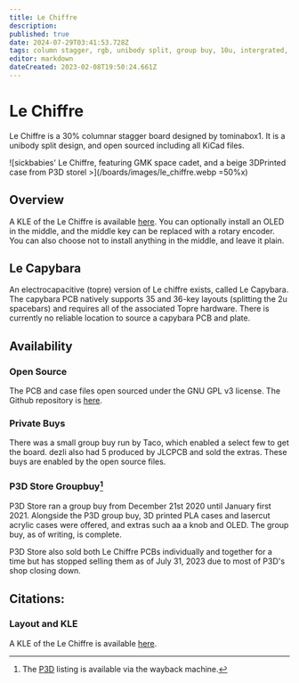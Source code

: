 ```yaml
---
title: Le Chiffre
description: 
published: true
date: 2024-07-29T03:41:53.728Z
tags: column stagger, rgb, unibody split, group buy, 10u, intergrated, open source
editor: markdown
dateCreated: 2023-02-08T19:50:24.661Z
---
```


# Le Chiffre

Le Chiffre is a 30% columnar stagger board designed by tominabox1. It is a unibody split design, and open sourced including all KiCad files. 

![sickbabies' Le Chiffre, featuring GMK space cadet, and a beige 3DPrinted case from P3D storel >](/boards/images/le_chiffre.webp =50%x)

## Overview

A KLE of the Le Chiffre is available [here](http://www.keyboard-layout-editor.com/#/gists/e44d1c29ae57ab7efbe544ebda2f427c). You can optionally install an OLED in the middle, and the middle key can be replaced with a rotary encoder. You can also choose not to install anything in the middle, and leave it plain. 

## Le Capybara
An electrocapacitive (topre) version of Le chiffre exists, called Le Capybara. The capybara PCB natively supports 35 and 36-key layouts (splitting the 2u spacebars) and requires all of the associated Topre hardware. There is currently no reliable location to source a capybara PCB and plate.

## Availability

### Open Source

The PCB and case files open sourced under the GNU GPL v3 license. The Github repository is [here](https://github.com/tominabox1/Le-Chiffre-Keyboard). 

### Private Buys

There was a small group buy run by Taco, which enabled a select few to get the board. dezli also had 5 produced by JLCPCB and sold the extras. These buys are enabled by the open source files. 

### P3D Store Groupbuy[^1]

P3D Store ran a group buy from December 21st 2020 until January first 2021. Alongside the P3D group buy, 3D printed PLA cases and lasercut acrylic cases were offered, and extras such aa a knob and OLED. The group buy, as of writing, is complete. 

P3D Store also sold both Le Chiffre PCBs individually and together for a time but has stopped selling them as of July 31, 2023 due to most of P3D's shop closing down.

## Citations:
[^1]: The [P3D](http://web.archive.org/web/20210118231743/https://p3dstore.com/products/le-chiffre-group-buy) listing is available via the wayback machine.

### Layout and KLE

A KLE of the Le Chiffre is available [here](http://www.keyboard-layout-editor.com/#/gists/e44d1c29ae57ab7efbe544ebda2f427c).